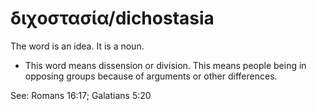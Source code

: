 # διχοστασία/dichostasia
The word is an idea. It is a noun.

* This word means dissension or division. This means people being in opposing groups because of arguments or other differences.

See: Romans 16:17; Galatians 5:20
